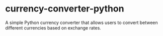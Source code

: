 # currency-converter-python
 A simple Python currency converter that allows users to convert between different currencies based on exchange rates. 
